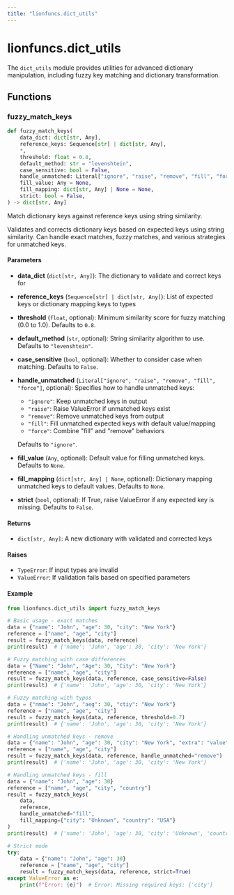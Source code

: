 ```yaml
---
title: "lionfuncs.dict_utils"
---
```


# lionfuncs.dict_utils

The `dict_utils` module provides utilities for advanced dictionary manipulation, including fuzzy key matching and dictionary transformation.

## Functions

### fuzzy_match_keys

```python
def fuzzy_match_keys(
    data_dict: dict[str, Any],
    reference_keys: Sequence[str] | dict[str, Any],
    *,
    threshold: float = 0.8,
    default_method: str = "levenshtein",
    case_sensitive: bool = False,
    handle_unmatched: Literal["ignore", "raise", "remove", "fill", "force"] = "ignore",
    fill_value: Any = None,
    fill_mapping: dict[str, Any] | None = None,
    strict: bool = False,
) -> dict[str, Any]
```

Match dictionary keys against reference keys using string similarity.

Validates and corrects dictionary keys based on expected keys using string similarity. Can handle exact matches, fuzzy matches, and various strategies for unmatched keys.

#### Parameters

- **data_dict** (`dict[str, Any]`): The dictionary to validate and correct keys for
- **reference_keys** (`Sequence[str] | dict[str, Any]`): List of expected keys or dictionary mapping keys to types
- **threshold** (`float`, optional): Minimum similarity score for fuzzy matching (0.0 to 1.0). Defaults to `0.8`.
- **default_method** (`str`, optional): String similarity algorithm to use. Defaults to `"levenshtein"`.
- **case_sensitive** (`bool`, optional): Whether to consider case when matching. Defaults to `False`.
- **handle_unmatched** (`Literal["ignore", "raise", "remove", "fill", "force"]`, optional): Specifies how to handle unmatched keys:
  - `"ignore"`: Keep unmatched keys in output
  - `"raise"`: Raise ValueError if unmatched keys exist
  - `"remove"`: Remove unmatched keys from output
  - `"fill"`: Fill unmatched expected keys with default value/mapping
  - `"force"`: Combine "fill" and "remove" behaviors
  
  Defaults to `"ignore"`.
- **fill_value** (`Any`, optional): Default value for filling unmatched keys. Defaults to `None`.
- **fill_mapping** (`dict[str, Any] | None`, optional): Dictionary mapping unmatched keys to default values. Defaults to `None`.
- **strict** (`bool`, optional): If True, raise ValueError if any expected key is missing. Defaults to `False`.

#### Returns

- `dict[str, Any]`: A new dictionary with validated and corrected keys

#### Raises

- `TypeError`: If input types are invalid
- `ValueError`: If validation fails based on specified parameters

#### Example

```python
from lionfuncs.dict_utils import fuzzy_match_keys

# Basic usage - exact matches
data = {"name": "John", "age": 30, "city": "New York"}
reference = ["name", "age", "city"]
result = fuzzy_match_keys(data, reference)
print(result)  # {'name': 'John', 'age': 30, 'city': 'New York'}

# Fuzzy matching with case differences
data = {"Name": "John", "Age": 30, "City": "New York"}
reference = ["name", "age", "city"]
result = fuzzy_match_keys(data, reference, case_sensitive=False)
print(result)  # {'name': 'John', 'age': 30, 'city': 'New York'}

# Fuzzy matching with typos
data = {"nmae": "John", "aeg": 30, "ctiy": "New York"}
reference = ["name", "age", "city"]
result = fuzzy_match_keys(data, reference, threshold=0.7)
print(result)  # {'name': 'John', 'age': 30, 'city': 'New York'}

# Handling unmatched keys - remove
data = {"name": "John", "age": 30, "city": "New York", "extra": "value"}
reference = ["name", "age", "city"]
result = fuzzy_match_keys(data, reference, handle_unmatched="remove")
print(result)  # {'name': 'John', 'age': 30, 'city': 'New York'}

# Handling unmatched keys - fill
data = {"name": "John", "age": 30}
reference = ["name", "age", "city", "country"]
result = fuzzy_match_keys(
    data, 
    reference, 
    handle_unmatched="fill", 
    fill_mapping={"city": "Unknown", "country": "USA"}
)
print(result)  # {'name': 'John', 'age': 30, 'city': 'Unknown', 'country': 'USA'}

# Strict mode
try:
    data = {"name": "John", "age": 30}
    reference = ["name", "age", "city"]
    result = fuzzy_match_keys(data, reference, strict=True)
except ValueError as e:
    print(f"Error: {e}")  # Error: Missing required keys: {'city'}